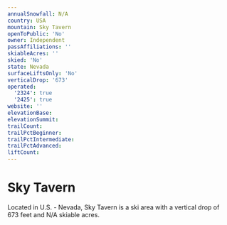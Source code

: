 ```yaml
---
annualSnowfall: N/A
country: USA
mountain: Sky Tavern
openToPublic: 'No'
owner: Independent
passAffiliations: ''
skiableAcres: ''
skied: 'No'
state: Nevada
surfaceLiftsOnly: 'No'
verticalDrop: '673'
operated:
  '2324': true
  '2425': true
website: ''
elevationBase:
elevationSummit:
trailCount:
trailPctBeginner:
trailPctIntermediate:
trailPctAdvanced:
liftCount:
---
```



# Sky Tavern

Located in U.S. - Nevada, Sky Tavern is a ski area with a vertical drop of 673 feet and N/A skiable acres.
